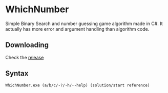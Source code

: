 # WhichNumber
 Simple Binary Search and number guessing game algorithm made in C#. It actually has more error and argument handling than algorithm code.
## Downloading
 Check the [release](https://github.com/jgc777/WhichNumber/releases/latest)
## Syntax
 `WhichNumber.exe (a/b/c/-?/-h/--help) (solution/start reference)`
